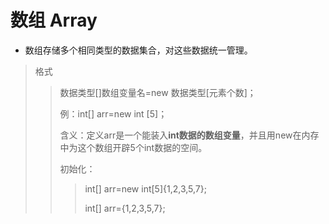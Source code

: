 # 数组 Array
- 数组存储多个相同类型的数据集合，对这些数据统一管理。
> 格式
>> 数据类型[]数组变量名=new 数据类型[元素个数]；
>> 
>> 例：int[] arr=new int [5]；
>> 
>> 含义：定义arr是一个能装入**int数据的数组变量**，并且用new在内存中为这个数组开辟5个int数据的空间。
>> 
>> 初始化：
>>> int[] arr=new int[5]{1,2,3,5,7};
>>> 
>>> int[] arr={1,2,3,5,7};


